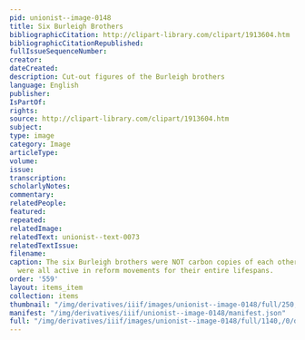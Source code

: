 ```yaml
---
pid: unionist--image-0148
title: Six Burleigh Brothers
bibliographicCitation: http://clipart-library.com/clipart/1913604.htm
bibliographicCitationRepublished: 
fullIssueSequenceNumber: 
creator: 
dateCreated: 
description: Cut-out figures of the Burleigh brothers
language: English
publisher: 
IsPartOf: 
rights: 
source: http://clipart-library.com/clipart/1913604.htm
subject: 
type: image
category: Image
articleType: 
volume: 
issue: 
transcription: 
scholarlyNotes: 
commentary: 
relatedPeople: 
featured: 
repeated: 
relatedImage: 
relatedText: unionist--text-0073
relatedTextIssue: 
filename: 
caption: The six Burleigh brothers were NOT carbon copies of each other, but they
  were all active in reform movements for their entire lifespans.
order: '559'
layout: items_item
collection: items
thumbnail: "/img/derivatives/iiif/images/unionist--image-0148/full/250,/0/default.jpg"
manifest: "/img/derivatives/iiif/unionist--image-0148/manifest.json"
full: "/img/derivatives/iiif/images/unionist--image-0148/full/1140,/0/default.jpg"
---
```

